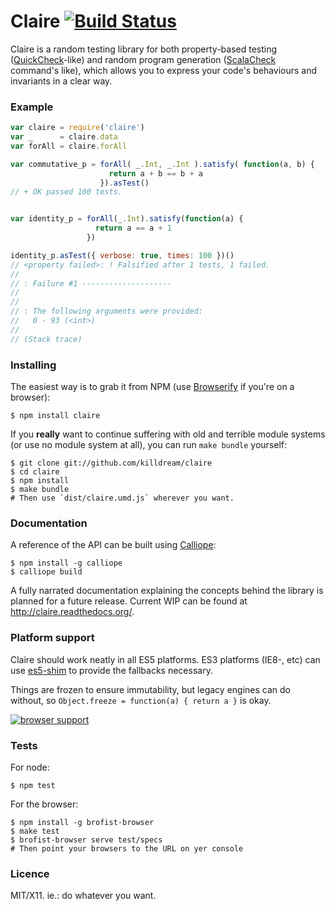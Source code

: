 # Claire [![Build Status](https://travis-ci.org/killdream/claire.png)](https://travis-ci.org/killdream/claire)


Claire is a random testing library for both property-based testing
([QuickCheck][]-like) and random program generation ([ScalaCheck][] command's
like), which allows you to express your code's behaviours and invariants
in a clear way.

[QuickCheck]: https://github.com/nick8325/quickcheck
[ScalaCheck]: https://github.com/rickynils/scalacheck

### Example 

```js
var claire = require('claire')
var _      = claire.data
var forAll = claire.forAll

var commutative_p = forAll( _.Int, _.Int ).satisfy( function(a, b) {
                      return a + b == b + a
                    }).asTest()
// + OK passed 100 tests.


var identity_p = forAll(_.Int).satisfy(function(a) {
                   return a == a + 1
                 })

identity_p.asTest({ verbose: true, times: 100 })()
// <property failed>: ! Falsified after 1 tests, 1 failed.
//
// : Failure #1 --------------------
//
//
// : The following arguments were provided:
//   0 - 93 (<int>)
//
// (Stack trace)
```


### Installing

The easiest way is to grab it from NPM (use [Browserify][] if you're on a
browser):

    $ npm install claire
    
If you **really** want to continue suffering with old and terrible module
systems (or use no module system at all), you can run `make bundle` yourself:

    $ git clone git://github.com/killdream/claire
    $ cd claire
    $ npm install
    $ make bundle
    # Then use `dist/claire.umd.js` wherever you want.
    
[browserify]: https://github.com/substack/node-browserify


### Documentation

A reference of the API can be built using [Calliope][]:

    $ npm install -g calliope
    $ calliope build


A fully narrated documentation explaining the concepts behind the
library is planned for a future release. Current WIP can be found at
http://claire.readthedocs.org/.

[Calliope]: http://github.com/killdream/calliope.git


### Platform support

Claire should work neatly in all ES5 platforms. ES3 platforms (IE8-,
etc) can use [es5-shim][] to provide the fallbacks necessary.

[es5-shim]: https://github.com/kriskowal/es5-shim

Things are frozen to ensure immutability, but legacy engines can do
without, so `Object.freeze = function(a) { return a }` is okay.

[![browser support](https://ci.testling.com/killdream/claire.png)](http://ci.testling.com/killdream/claire)


### Tests

For node:

    $ npm test

For the browser:

    $ npm install -g brofist-browser
    $ make test
    $ brofist-browser serve test/specs
    # Then point your browsers to the URL on yer console


### Licence

MIT/X11. ie.: do whatever you want.
